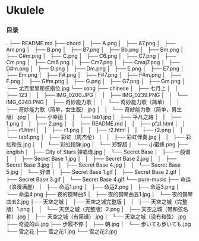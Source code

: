 # Ukulele
### 目录
.
├── README.md
├── chord
│   ├── A.png
│   ├── A7.png
│   ├── Am.png
│   ├── B.png
│   ├── B7.png
│   ├── Bb.png
│   ├── Bm.png
│   ├── C#m.png
│   ├── C.png
│   ├── C6.png
│   ├── C7.png
│   ├── Cm.png
│   ├── Cm6.png
│   ├── Cm7.png
│   ├── Cmaj7.png
│   ├── D#m.png
│   ├── D.png
│   ├── Dm.png
│   ├── E.png
│   ├── E7.png
│   ├── Em.png
│   ├── F#.png
│   ├── F#7.png
│   ├── F#m.png
│   ├── F.png
│   ├── G#m.png
│   ├── G.png
│   ├── G7.png
│   ├── Gm.png
│   └── 尤克里里和弦指位.jpg
└── song
    ├── chinese
    │   ├── 七月上
    │   │   ├── 123
    │   │   ├── IMG_0200.JPG
    │   │   ├── IMG_0239.PNG
    │   │   └── IMG_0240.PNG
    │   ├── 奇妙能力歌
    │   │   └── 奇妙能力歌（简单）
    │   │       ├── 奇妙能力歌（简单，女生版）.jpg
    │   │       └── 奇妙能力歌（简单，男生版）.jpg
    │   ├── 小幸运
    │   │   └── tab1.jpg
    │   ├── 平凡之路
    │   │   ├── 1.png
    │   │   ├── 2.png
    │   │   ├── README.md
    │   │   ├── pfzl.html
    │   │   ├── r1.html
    │   │   ├── r1.png
    │   │   ├── r2.html
    │   │   ├── r2.png
    │   │   └── tab1.png
    │   ├── 彩虹（周杰伦）
    │   │   ├── 彩虹伴奏.jpg
    │   │   ├── 彩虹和弦.jpg
    │   │   └── 彩虹指弹.jpg
    │   └── 郑智超
    │       └── 小蜜蜂.png
    ├── english
    │   ├── City of Stars 弹唱谱.jpg
    │   └── Secret Base
    │       ├── 一般谱
    │       │   ├── Secret Base 1.jpg
    │       │   ├── Secret Base 2.jpg
    │       │   ├── Secret Base 3.jpg
    │       │   ├── Secret Base 4.jpg
    │       │   └── Secret Base 5.jpg
    │       └── 好谱
    │           ├── Secret Base 1.gif
    │           ├── Secret Base 2.gif
    │           ├── Secret Base 3.gif
    │           └── Secret Base 4.gif
    └── pure-music
        ├── 命运（浪漫满屋）
        │   ├── 命运1.png
        │   ├── 命运2.png
        │   ├── 命运3.png
        │   └── 命运4.png
        ├── 夜的钢琴曲5
        │   ├── 夜的钢琴曲五1.jpg
        │   └── 夜的钢琴曲五2.jpg
        ├── 天空之城
        │   ├── 天空之城完整版
        │   │   ├── 天空之城（完整版）1.png
        │   │   └── 天空之城（完整版）2.png
        │   ├── 天空之城（带和弦名称）.jpg
        │   ├── 天空之城（有简谱）.jpg
        │   └── 天空之城（没有和弦）.jpg
        ├── 奇迹的山.jpg
        ├── 步履不停
        │   ├── 朝.jpg
        │   └── 歩いても歩いても.jpg
        └── 雪之花
            ├── 雪之花1.jpg
            └── 雪之花2.jpg

